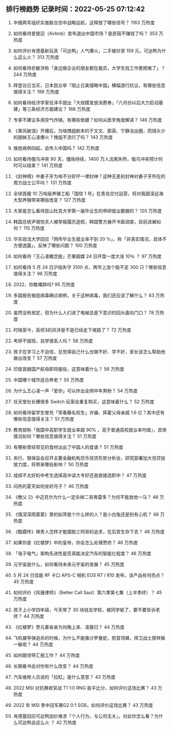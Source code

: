 
## 排行榜趋势 记录时间：2022-05-25 07:12:42
  
  1. 中俄两军组织实施联合空中战略巡航，这释放了哪些信号？ 1163 万热度
    
  2. 如何看待爱彼迎（Airbnb）宣布退出中国市场？是民宿不赚钱了吗？ 353 万热度
    
  3. 如何评价肯德基新玩具「可达鸭」人气爆火，二手被炒至 159 元，可达鸭为什么这么火？ 313 万热度
    
  4. 如何看待俞敏洪称「身边做企业的朋友都在裁员，大学生找工作更困难了」？ 244 万热度
    
  5. 拜登访日当天，日本民众举「阻止日美侵略中国」横幅游行抗议，有哪些信息值得关注？ 199 万热度
    
  6. 如何看待经济学家任泽平提出「大规模发放消费券」「六月份以后大力启动基建」等三条经济方面建议？ 168 万热度
    
  7. 专家不建议多用空气炸锅，有哪些依据？如何从医学角度解读？ 146 万热度
    
  8. 《乘风破浪》开播后，为啥拽姐剧本的于文文、那英、宁静没出圈，而镜头少的甜妹王心凌爆火？拽姐不流行了吗？ 143 万热度
    
  9. 猴痘病例四起，会传入中国吗？ 142 万热度
    
  10. 如何看待俄乌冲突 90 天，僵局持续，1400 万人流离失所，俄乌冲突预计何时可以结束？ 141 万热度
    
  11. 《封神榜》中姜子牙为啥不分好坏一律封神？这种无差别封神对姜子牙所在的周方战士公平吗？ 131 万热度
    
  12. 全球首艘 10 万吨级养殖工船「国信 1 号」在青岛交付运营，将对我国深远海大型养殖带来哪些改变？ 127 万热度
    
  13. 大家是怎么看待昆山杜克大学第一届毕业生的申研就业数据的？ 120 万热度
    
  14. 韩国总统尹锡悦夫人被举报履历造假，韩国警方展开书面调查，目前进展如何？ 115 万热度
    
  15. 华东政法大学回应「网传毕业生就业率不到 20 %」，称「非真实情况，具体不方便透露」，反映了哪些问题？ 100 万热度
    
  16. 如何看待「王心凌概念股」芒果超媒 24 日开盘一度大涨 10％ ？ 97 万热度
    
  17. 如何看待 5 月 24 日沪指失守 3100 点，两市上涨个股不足 300 只？哪些信息值得关注？ 96 万热度
    
  18. 2022，你敢裸辞吗? 95 万热度
    
  19. 多国报告猴痘病毒确诊病例，关于这种病毒，我们还应该了解什么？ 83 万热度
    
  20. 虽然没有规定，但为什么人们进了电梯总是下意识的回头面向门口？ 78 万热度
    
  21. 时隔至今，巫师3的风评是不是已经走下坡路了？ 72 万热度
    
  22. 考研不报班，自学很丢人吗？ 58 万热度
    
  23. 孩子在学习上不自信，总觉得自己什么也做不好、学不好，家长该怎么帮助他做出改变？ 57 万热度
    
  24. 印度首艘国产航母即将服役，这意味着什么？ 56 万热度
    
  25. 中国哪个城市适合养老？ 55 万热度
    
  26. 为什么王心凌一声「爱你」可以炸出全网中年男粉？ 54 万热度
    
  27. 任天堂社长爆很多 Switch 玩家会重复购买，这意味着什么？ 52 万热度
    
  28. 如何看待留学生冒充「常春藤名校生」诈骗、挥霍父母亲戚 1.6 亿？其中还有哪些信息值得关注？ 51 万热度
    
  29. 教育部称「我国中高职学生就业率超 90% ，高于普通高校就业率均值」，具体情况如何？哪些信息值得关注？ 51 万热度
    
  30. 有哪些曾经常见的食材淡出了中国人的食谱？ 51 万热度
    
  31. 央行、银保监会召开主要金融机构货币信贷形势分析会，研究部署加大信贷投放力度，将带来哪些影响？ 50 万热度
    
  32. 成绩不太好的中考生选择高中读大专好还是直接选职中？ 47 万热度
    
  33. 闷热的夏天如何坐好月子？ 46 万热度
    
  34. 《教父 2》中迈克尔为什么一定杀掉二哥弗雷多？为何不能放他一马？ 46 万热度
    
  35. 《情深深雨蒙蒙》里的如萍是个什么样的人？是小白兔还是别有心机？ 46 万热度
    
  36. 《甄嬛传》瑛贵人怎样才能摆脱三阿哥的追求，在后宫生存下去？ 46 万热度
    
  37. 如果你是《红楼梦》中的皇帝，你会怎么处理贾府？ 46 万热度
    
  38. 「电子电气」架构先进性是否真能决定汽车的智能化程度？ 46 万热度
    
  39. 元宇宙是什么，如何看待未来元宇宙的发展？ 45 万热度
    
  40. 5 月 24 日佳能 RF 卡口 APS-C 相机 EOS R7 / R10 发布，该产品有何亮点？ 45 万热度
    
  41. 如何评价《风骚律师》（Better Call Saul）第六季第七集（上半季终）？ 45 万热度
    
  42. 孩子上小学四年级，今天带了 30 块钱去学校，被同学偷了，要不要告诉老师？ 44 万热度
    
  43. 《红楼梦》贾元春省亲为何晚上来、凌晨归？ 44 万热度
    
  44. 飞机被导弹追杀的时候，为什么不能像沙罗曼蛇，怒首领蜂，捍卫战士那样躲一躲呢？ 44 万热度
    
  45. 如何跟领导汇报工作？ 44 万热度
    
  46. 长期看书会对你有什么改变？ 44 万热度
    
  47. 汽车维修人员说的「拉缸」是什么意思？ 43 万热度
    
  48. 2022 MSI 对抗赛收官战 T1 1:0 RNG 扳平比分，如何评价这场比赛？ 43 万热度
    
  49. 2022 年 MSI 季中冠军赛G2 0:1 SGB，如何评价这场比赛？ 43 万热度
    
  50. 肯德基回应可达鸭加价难求「个人行为，与公司无关」，对此你怎么看？为什么可达鸭会这么火 ？ 42 万热度
    